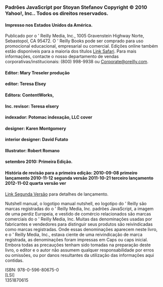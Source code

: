 ### Padrões JavaScript por Stoyan Stefanov Copyright © 2010 Yahoo!, Inc.. Todos os direitos reservados.
#### Impresso nos Estados Unidos da América.
Publicado por o ' Reilly Media, Inc., 1005 Gravenstein Highway Norte, Sebastopol, CA 95472.
O ' Reilly Books pode ser comprado para uso promocional educacional, empresarial ou comercial. Edições online também estão disponíveis para a maioria dos títulos 
[Link Safari](http://My.safaribooksonline.com). Para mais informações, contacte o nosso departamento de vendas corporativas/institucionais: (800) 998-9938 ou Corporate@oreilly.com.
#### Editor: Mary Treseler produção 
#### editor: Teresa Elsey 
#### Editora: ContentWorks, 
#### Inc. revisor: Teresa elsery 
#### indexador: Potomac indexação, LLC cover 
#### designer: Karen Montgomery 
#### interior designer: David Futato 
#### Illustrator: Robert Romano 
#### setembro 2010: Primeira Edição.
#### História de revisão para a primeira edição: 2010-09-08 primeiro lançamento 2010-11-12 segunda versão 2011-10-21 terceiro lançamento 2012-11-02 quarta versão ver 

[Link Segunda Versão](http://oreilly.com/Catalog/errata.CSP?ISBN=978059680675) para detalhes de lançamento.

Nutshell manual, o logotipo manual nutshell, eo logotipo do ' Reilly são marcas registradas do o ' Reilly Media, Inc. padrões JavaScript, a imagem de uma perdiz Europeia, e vestido de comércio relacionados são marcas comerciais do o ' Reilly Media, Inc.
Muitas das denominações usadas por fabricantes e vendedores para distinguir seus produtos são reivindicadas como marcas registradas. Onde essas denominações aparecem neste livro, e o ' Reilly Media, Inc., estava ciente de uma reivindicação de marca registrada, as denominações foram impressas em Caps ou caps inicial.
Embora todas as precauções tenham sido tomadas na preparação deste livro, o editor e o autor não assumem qualquer responsabilidade por erros ou omissões, ou por danos resultantes da utilização das informações aqui contidas.  

ISBN: 978-0-596-80675-0 <br>
[LSI] <br>
1351870615